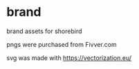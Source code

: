 # brand
 brand assets for shorebird

pngs were purchased from Fivver.com

svg was made with https://vectorization.eu/